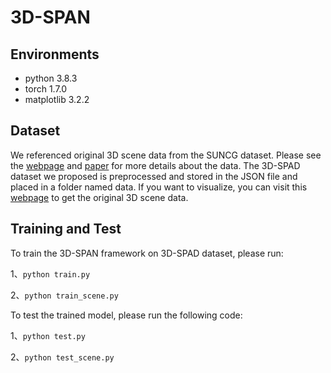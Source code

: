 # 3D-SPAN
## Environments
- python                             3.8.3
- torch                              1.7.0
- matplotlib                         3.2.2                 

## Dataset
We referenced original 3D scene data from the SUNCG dataset. Please see the [webpage](http://suncg.cs.princeton.edu) and [paper](https://arxiv.org/pdf/1611.08974v1.pdf) for more details about the data. The 3D-SPAD dataset we proposed is preprocessed and stored in the JSON file and placed in a folder named data. If you want to visualize, you can visit this [webpage](https://github.com/Mayibo-cuc/3D-SPAD) to get the original 3D scene data.

## Training and Test 
To train the 3D-SPAN framework on 3D-SPAD dataset, please run:

1、`python train.py` 

2、`python train_scene.py` 

To test the trained model, please run the following code:

1、`python test.py` 

2、`python test_scene.py` 
